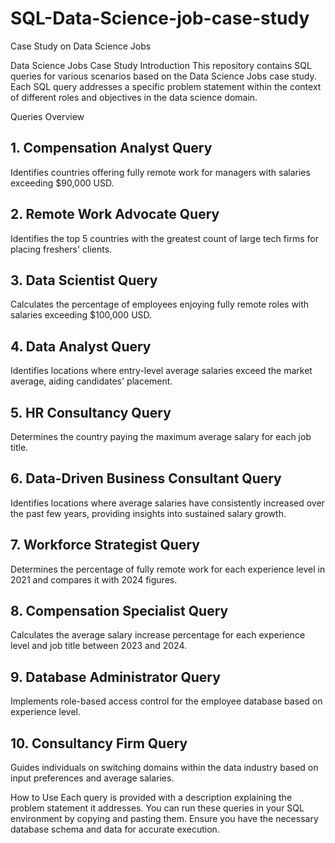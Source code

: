 # SQL-Data-Science-job-case-study
Case Study on Data Science Jobs

Data Science Jobs Case Study
Introduction
This repository contains SQL queries for various scenarios based on the Data Science Jobs case study. Each SQL query addresses a specific problem statement within the context of different roles and objectives in the data science domain.

Queries Overview
## 1. Compensation Analyst Query
Identifies countries offering fully remote work for managers with salaries exceeding $90,000 USD.

## 2. Remote Work Advocate Query
Identifies the top 5 countries with the greatest count of large tech firms for placing freshers' clients.

## 3. Data Scientist Query
Calculates the percentage of employees enjoying fully remote roles with salaries exceeding $100,000 USD.

## 4. Data Analyst Query
Identifies locations where entry-level average salaries exceed the market average, aiding candidates' placement.

## 5. HR Consultancy Query
Determines the country paying the maximum average salary for each job title.

## 6. Data-Driven Business Consultant Query
Identifies locations where average salaries have consistently increased over the past few years, providing insights into sustained salary growth.

## 7. Workforce Strategist Query
Determines the percentage of fully remote work for each experience level in 2021 and compares it with 2024 figures.

## 8. Compensation Specialist Query
Calculates the average salary increase percentage for each experience level and job title between 2023 and 2024.

## 9. Database Administrator Query
Implements role-based access control for the employee database based on experience level.

## 10. Consultancy Firm Query
Guides individuals on switching domains within the data industry based on input preferences and average salaries.

How to Use
Each query is provided with a description explaining the problem statement it addresses. You can run these queries in your SQL environment by copying and pasting them. Ensure you have the necessary database schema and data for accurate execution.
